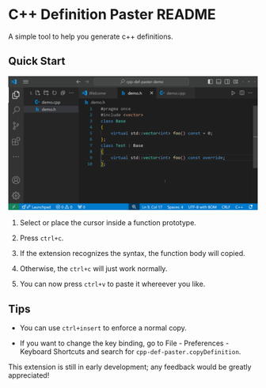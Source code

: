# C++ Definition Paster README

A simple tool to help you generate c++ definitions.

## Quick Start

![demo](img/demo.gif)

1. Select or place the cursor inside a function prototype.

1. Press `ctrl+c`.

1. If the extension recognizes the syntax, the function body will copied. 

1. Otherwise, the `ctrl+c` will just work normally.

1. You can now press `ctrl+v` to paste it whereever you like.

## Tips

- You can use `ctrl+insert` to enforce a normal copy.

- If you want to change the key binding, go to File - Preferences - Keyboard Shortcuts and search for `cpp-def-paster.copyDefinition`.

This extension is still in early development; any feedback would be greatly appreciated!
